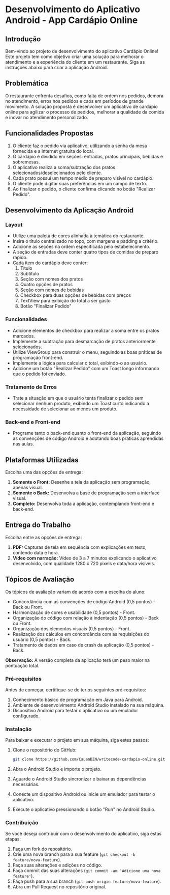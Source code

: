 # Desenvolvimento do Aplicativo Android - App Cardápio Online

## Introdução

Bem-vindo ao projeto de desenvolvimento do aplicativo Cardápio Online! Este projeto tem como objetivo criar uma solução para melhorar o atendimento e a experiência do cliente em um restaurante. Siga as instruções abaixo para criar a aplicação Android.

## Problemática

O restaurante enfrenta desafios, como falta de ordem nos pedidos, demora no atendimento, erros nos pedidos e caos em períodos de grande movimento. A solução proposta é desenvolver um aplicativo de cardápio online para agilizar o processo de pedidos, melhorar a qualidade da comida e inovar no atendimento personalizado.

## Funcionalidades Propostas

1. O cliente faz o pedido via aplicativo, utilizando a senha da mesa fornecida e a internet gratuita do local.
2. O cardápio é dividido em seções: entradas, pratos principais, bebidas e sobremesas.
3. O aplicativo realiza a soma/subtração dos pratos selecionados/deselecionados pelo cliente.
4. Cada prato possui um tempo médio de preparo visível no cardápio.
5. O cliente pode digitar suas preferências em um campo de texto.
6. Ao finalizar o pedido, o cliente confirma clicando no botão "Realizar Pedido".

## Desenvolvimento da Aplicação Android

### Layout

- Utilize uma paleta de cores alinhada à temática do restaurante.
- Insira o título centralizado no topo, com margens e padding a critério.
- Adicione as seções na ordem especificada pelo estabelecimento.
- A seção de entradas deve conter quatro tipos de comidas de preparo rápido.
- Cada item do cardápio deve conter:
    1. Título
    2. Subtítulo
    3. Seção com nomes dos pratos
    4. Quatro opções de pratos
    5. Seção com nomes de bebidas
    6. Checkbox para duas opções de bebidas com preços
    7. TextView para exibição do total a ser gasto
    8. Botão "Finalizar Pedido"

### Funcionalidades

- Adicione elementos de checkbox para realizar a soma entre os pratos marcados.
- Implemente a subtração para desmarcação de pratos anteriormente selecionados.
- Utilize ViewGroup para construir o menu, seguindo as boas práticas de programação front-end.
- Implemente a lógica para calcular o total, exibindo-o ao usuário.
- Adicione um botão "Realizar Pedido" com um Toast longo informando que o pedido foi enviado.

### Tratamento de Erros

- Trate a situação em que o usuário tenta finalizar o pedido sem selecionar nenhum produto, exibindo um Toast curto indicando a necessidade de selecionar ao menos um produto.

### Back-end e Front-end

- Programe tanto o back-end quanto o front-end da aplicação, seguindo as convenções de código Android e adotando boas práticas aprendidas nas aulas.

## Plataformas Utilizadas

Escolha uma das opções de entrega:
1. **Somente o Front:** Desenhe a tela da aplicação sem programação, apenas visual.
2. **Somente o Back:** Desenvolva a base de programação sem a interface visual.
3. **Completo:** Desenvolva toda a aplicação, contemplando front-end e back-end.

## Entrega do Trabalho

Escolha entre as opções de entrega:
1. **PDF:** Capturas de tela em sequência com explicações em texto, contendo data e hora.
2. **Vídeo com narração:** Vídeo de 3 a 7 minutos explicando o aplicativo desenvolvido, com qualidade 1280 x 720 pixels e data/hora visíveis.

## Tópicos de Avaliação

Os tópicos de avaliação variam de acordo com a escolha do aluno:
- Concordância com as convenções de código Android (0,5 pontos) - Back ou Front.
- Harmonização de cores e usabilidade (0,5 pontos) - Front.
- Organização do código com relação à indentação (0,5 pontos) - Back ou Front.
- Organização dos elementos visuais (0,5 pontos) - Front.
- Realização dos cálculos em concordância com as requisições do usuário (0,5 pontos) - Back.
- Tratamento de dados em caso de crash da aplicação (0,5 pontos) - Back.

**Observação:** A versão completa da aplicação terá um peso maior na pontuação total.

### Pré-requisitos

Antes de começar, certifique-se de ter os seguintes pré-requisitos:

1. Conhecimento básico de programação em Java para Android.
2. Ambiente de desenvolvimento Android Studio instalado na sua máquina.
3. Dispositivo Android para testar o aplicativo ou um emulador configurado.

### Instalação

Para baixar e executar o projeto em sua máquina, siga estes passos:

1. Clone o repositório do GitHub:

    ```bash
    git clone https://github.com/CauanDZN/writecode-cardapio-online.git
    ```

2. Abra o Android Studio e importe o projeto.

3. Aguarde o Android Studio sincronizar e baixar as dependências necessárias.

4. Conecte um dispositivo Android ou inicie um emulador para testar o aplicativo.

5. Execute o aplicativo pressionando o botão "Run" no Android Studio.

### Contribuição

Se você deseja contribuir com o desenvolvimento do aplicativo, siga estas etapas:

1. Faça um fork do repositório.
2. Crie uma nova branch para a sua feature (`git checkout -b feature/nova-feature`).
3. Faça suas alterações e adições no código.
4. Faça commit das suas alterações (`git commit -am 'Adicione uma nova feature'`).
5. Faça push para a sua branch (`git push origin feature/nova-feature`).
6. Abra um Pull Request no repositório original.